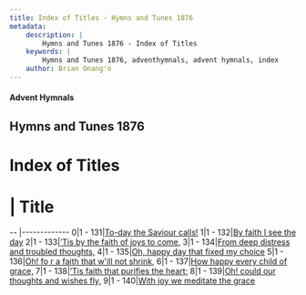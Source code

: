 ```yaml
---
title: Index of Titles - Hymns and Tunes 1876
metadata:
    description: |
        Hymns and Tunes 1876 - Index of Titles
    keywords: |
        Hymns and Tunes 1876, adventhymnals, advent hymnals, index
    author: Brian Onang'o
---
```


#### Advent Hymnals

## Hymns and Tunes 1876

# Index of Titles
# | Title                        
-- |-------------
0|1 - 131|[To-day the Saviour calls!](/101-200/131-140/01.To-day-the-Saviour-calls!)
1|1 - 132|[By faith I see the day](/101-200/131-140/02.By-faith-I-see-the-day)
2|1 - 133|[’Tis by the faith of joys to come,](/101-200/131-140/03.’Tis-by-the-faith-of-joys-to-come,)
3|1 - 134|[From deep distress and troubled thoughts,](/101-200/131-140/04.From-deep-distress-and-troubled-thoughts,)
4|1 - 135|[Oh, happy day that fixed my choice](/101-200/131-140/05.Oh,-happy-day-that-fixed-my-choice)
5|1 - 136|[Oh! fo r a faith that w'ill not shrink,](/101-200/131-140/06.Oh!-fo-r-a-faith-that-w'ill-not-shrink,)
6|1 - 137|[How happy every child of grace,](/101-200/131-140/07.How-happy-every-child-of-grace,)
7|1 - 138|[’Tis faith that purifies the heart;](/101-200/131-140/08.’Tis-faith-that-purifies-the-heart;)
8|1 - 139|[Oh! could our thoughts and wishes fly,](/101-200/131-140/09.Oh!-could-our-thoughts-and-wishes-fly,)
9|1 - 140|[With joy we meditate the grace](/101-200/131-140/10.With-joy-we-meditate-the-grace)